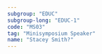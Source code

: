 ```yaml
---
subgroup: "EDUC"
subgroup-long: "EDUC-1"
code: "MS03"
tag: "Minisymposium Speaker"
name: "Stacey Smith?"
---
```

